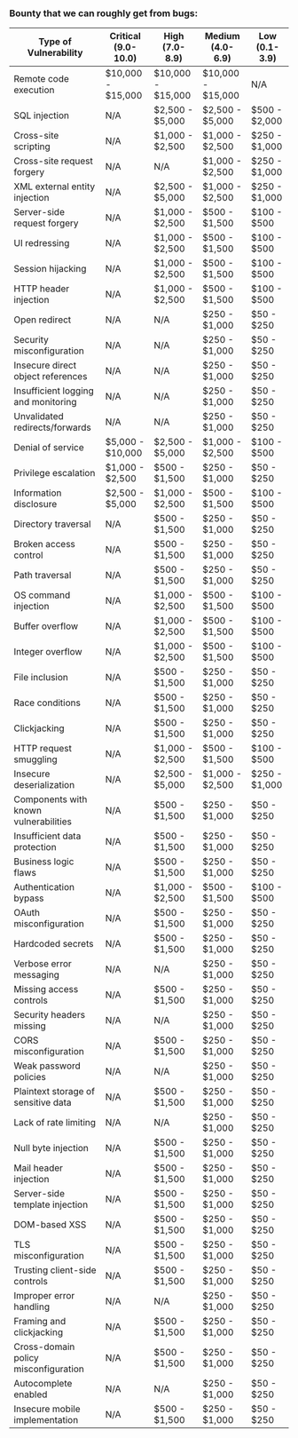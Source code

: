 ### Bounty that we can roughly get from bugs:

| Type of Vulnerability | Critical (9.0-10.0) | High (7.0-8.9) | Medium (4.0-6.9) | Low (0.1-3.9) |
|-|-|-|-|-|  
| Remote code execution | $10,000 - $15,000 | $10,000 - $15,000 | $10,000 - $15,000 | N/A |
| SQL injection | N/A | $2,500 - $5,000 | $2,500 - $5,000 | $500 - $2,000 |
| Cross-site scripting | N/A | $1,000 - $2,500 | $1,000 - $2,500 | $250 - $1,000 |
| Cross-site request forgery | N/A | N/A | $1,000 - $2,500 | $250 - $1,000 |
| XML external entity injection | N/A | $2,500 - $5,000 | $1,000 - $2,500 | $250 - $1,000 |
| Server-side request forgery | N/A | $1,000 - $2,500 | $500 - $1,500 | $100 - $500 |  
| UI redressing | N/A | $1,000 - $2,500 | $500 - $1,500 | $100 - $500 |
| Session hijacking | N/A | $1,000 - $2,500 | $500 - $1,500 | $100 - $500 | 
| HTTP header injection | N/A | $1,000 - $2,500 | $500 - $1,500 | $100 - $500 |
| Open redirect | N/A | N/A | $250 - $1,000 | $50 - $250 |
| Security misconfiguration | N/A | N/A | $250 - $1,000 | $50 - $250 |
| Insecure direct object references | N/A | N/A | $250 - $1,000 | $50 - $250 |
| Insufficient logging and monitoring | N/A | N/A | $250 - $1,000 | $50 - $250 |   
| Unvalidated redirects/forwards | N/A | N/A | $250 - $1,000 | $50 - $250 |
| Denial of service | $5,000 - $10,000 | $2,500 - $5,000 | $1,000 - $2,500 | $100 - $500 |
| Privilege escalation | $1,000 - $2,500 | $500 - $1,500 | $250 - $1,000 | $50 - $250 |
| Information disclosure | $2,500 - $5,000 | $1,000 - $2,500 | $500 - $1,500 | $100 - $500 |  
| Directory traversal | N/A | $500 - $1,500 | $250 - $1,000 | $50 - $250 |
| Broken access control | N/A | $500 - $1,500 | $250 - $1,000 | $50 - $250 |
| Path traversal | N/A | $500 - $1,500 | $250 - $1,000 | $50 - $250 |
| OS command injection | N/A | $1,000 - $2,500 | $500 - $1,500 | $100 - $500 | 
| Buffer overflow | N/A | $1,000 - $2,500 | $500 - $1,500 | $100 - $500 |  
| Integer overflow | N/A | $1,000 - $2,500 | $500 - $1,500 | $100 - $500 |
| File inclusion | N/A | $500 - $1,500 | $250 - $1,000 | $50 - $250 |
| Race conditions | N/A | $500 - $1,500 | $250 - $1,000 | $50 - $250 |
| Clickjacking | N/A | $500 - $1,500 | $250 - $1,000 | $50 - $250 |
| HTTP request smuggling | N/A | $1,000 - $2,500 | $500 - $1,500 | $100 - $500 |   
| Insecure deserialization | N/A | $2,500 - $5,000 | $1,000 - $2,500 | $250 - $1,000 |
| Components with known vulnerabilities | N/A | $500 - $1,500 | $250 - $1,000 | $50 - $250 |  
| Insufficient data protection | N/A | $500 - $1,500 | $250 - $1,000 | $50 - $250 |
| Business logic flaws | N/A | $500 - $1,500 | $250 - $1,000 | $50 - $250 |
| Authentication bypass | N/A | $1,000 - $2,500 | $500 - $1,500 | $100 - $500 |
| OAuth misconfiguration | N/A | $500 - $1,500 | $250 - $1,000 | $50 - $250 | 
| Hardcoded secrets | N/A | $500 - $1,500 | $250 - $1,000 | $50 - $250 |
| Verbose error messaging | N/A | N/A | $250 - $1,000 | $50 - $250 |
| Missing access controls | N/A | $500 - $1,500 | $250 - $1,000 | $50 - $250 | 
| Security headers missing | N/A | N/A | $250 - $1,000 | $50 - $250 |
| CORS misconfiguration | N/A | $500 - $1,500 | $250 - $1,000 | $50 - $250 |
| Weak password policies | N/A | N/A | $250 - $1,000 | $50 - $250 |  
| Plaintext storage of sensitive data | N/A | $500 - $1,500 | $250 - $1,000 | $50 - $250 |
| Lack of rate limiting | N/A | N/A | $250 - $1,000 | $50 - $250 |
| Null byte injection | N/A | $500 - $1,500 | $250 - $1,000 | $50 - $250 |
| Mail header injection | N/A | $500 - $1,500 | $250 - $1,000 | $50 - $250 |
| Server-side template injection | N/A | $500 - $1,500 | $250 - $1,000 | $50 - $250 |  
| DOM-based XSS | N/A | $500 - $1,500 | $250 - $1,000 | $50 - $250 |
| TLS misconfiguration | N/A | $500 - $1,500 | $250 - $1,000 | $50 - $250 |
| Trusting client-side controls | N/A | $500 - $1,500 | $250 - $1,000 | $50 - $250 |
| Improper error handling | N/A | N/A | $250 - $1,000 | $50 - $250 |  
| Framing and clickjacking | N/A | $500 - $1,500 | $250 - $1,000 | $50 - $250 |
| Cross-domain policy misconfiguration | N/A | $500 - $1,500 | $250 - $1,000 | $50 - $250 |
| Autocomplete enabled | N/A | N/A | $250 - $1,000 | $50 - $250 |
| Insecure mobile implementation | N/A | $500 - $1,500 | $250 - $1,000 | $50 - $250 |
